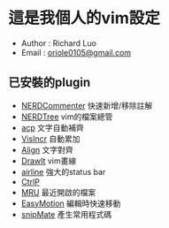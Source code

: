 
# 這是我個人的vim設定

* Author : Richard Luo
* Email : oriole0105@gmail.com


## 已安裝的plugin 
* [NERDCommenter](https://github.com/scrooloose/nerdcommenter) 快速新增/移除註解
* [NERDTree](http://www.vim.org/scripts/script.php?script_id=1658) vim的檔案總管
* [acp](http://www.vim.org/scripts/script.php?script_id=1879) 文字自動補齊
* [VisIncr](http://www.vim.org/scripts/script.php?script_id=670) 自動累加
* [Align](https://github.com/vim-scripts/Align) 文字對齊
* [DrawIt](http://www.vim.org/scripts/script.php?script_id=40) vim畫線
* [airline](https://github.com/vim-airline/vim-airline) 強大的status bar 
* [CtrlP](http://www.vim.org/scripts/script.php?script_id=3736)
* [MRU](http://www.vim.org/scripts/script.php?script_id=521) 最近開啟的檔案
* [EasyMotion](http://www.vim.org/scripts/script.php?script_id=3526) 編輯時快速移動
* [snipMate](http://www.vim.org/scripts/script.php?script_id=2540) 產生常用程式碼


